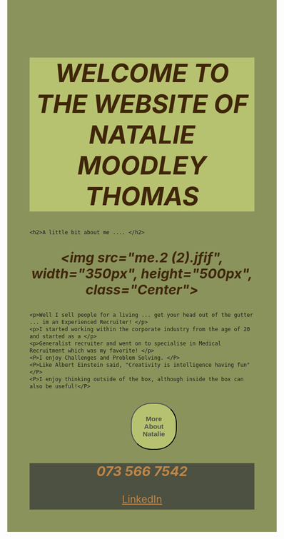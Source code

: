 <html>
    <title>Natalie's Home Page</title>

<style>

body{
    height: 80%;
    background-image: url("curtaingold.jpg");
    background-size:cover;
    background-repeat: no-repeat;
    background-position: center;
    background-color: #8b935d;
 }

h1{
font-style: italic;
font-size: 1.5cm;
text-align: center;
color: #3f2609;
background-color: #b7c271;

}
.Center{
margin-left: 42%;
margin-right: 40%;

 
 
}


h2{
font-style: italic;
font-size: 1cm;
text-align: center;
color: #3b3524;
margin-top: 4%;
margin-left: 1%;

}

p{
    
text-align: center;
font-size:0.8cm;
    color:  #3f2609;
    font-style: italic;
    font-weight: bolder;
} 
/* button{
    
} */
#button{
    border-radius: 45px;
    background-color:#b7c271;
    color: rgba(5, 6, 44, 0.603);
    margin-left:45%;
    margin-right:45%;
    padding:25px;
    font-size: 0.4cm;
}
.Button.n{
    font-size: 1cm;
}
footer{
    background-color:#3d413b;
    opacity: 0.8;
    /* background-size: 40%; */
    text-align: center;
    /* font-weight: bold; */
    font-size: 0.6cm;
    color: #f09c53;
    padding-bottom: 10px;
 
   
    
}

</style>



<head>

<body>
    <h1> WELCOME TO THE WEBSITE OF NATALIE MOODLEY THOMAS</h1>


      
    <h2>A little bit about me .... </h2>
<img src="me.2 (2).jfif", width="350px", height="500px", class="Center">
    
    <p>Well I sell people for a living ... get your head out of the gutter ... im an Experienced Recruiter! </p>
    <p>I started working within the corporate industry from the age of 20 and started as a </p>
    <p>Generalist recruiter and went on to specialise in Medical Recruitment which was my favorite! </p>
    <P>I enjoy Challenges and Problem Solving. </P>
    <P>Like Albert Einstein said, "Creativity is intelligence having fun"</P>
    <P>I enjoy thinking outside of the box, although inside the box can also be useful!</P>
        
        
        
<a href="Aboutme.html"> <button id="button" class="Button.n"> <strong>More About Natalie</strong> </button></a> 


<footer>
<p style="color: #cc8444;"> 073 566 7542 </p>             
<a href="https://www.linkedin.com/in/natalie-moodley-t-6281887a?lipi=urn%3Ali%3Apage%3Ad_flagship3_profile_view_base_contact_details%3BxOBR7A9KReKZ%2BlCuw1FsVQ%3D%3D" style="color: #cc8444;">LinkedIn</a>                                                         
<!-- <a href="njesseml65@yahoo.com" style="color: #cc8444;">Email</a> -->
</footer>


</body>

</head>
